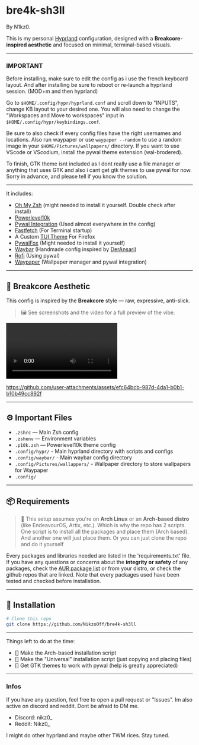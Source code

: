 # bre4k-sh3ll
By N1kz0.


This is my personal [Hyprland](https://github.com/hyprwm/Hyprland) configuration, designed with a **Breakcore-inspired aesthetic** and focused on minimal, terminal-based visuals.

---

### **IMPORTANT**
Before installing, make sure to edit the config as i use the french keyboard layout. And after installing be sure to reboot or re-launch a hyprland session. (MOD+m and then hyprland)

Go to `$HOME/.config/hypr/hyprland.conf` and scroll down to "INPUTS", change KB layout to your desired one. You will also need to change the "Workspaces and Move to workspaces" input in `$HOME/.config/hypr/keybindings.conf`.

Be sure to also check if every config files have the right usernames and locations. Also run waypaper or use `waypaper --random` to use a random image in your `$HOME/Pictures/wallpapers/` directory. If you want to use VScode or VScodium, install the pywal theme extension (wal-brodered).

To finish, GTK theme isnt included as I dont really use a file manager or anything that uses GTK and also i cant get gtk themes to use pywal for now. Sorry in advance, and please tell if you know the solution.

---

It includes:

- [Oh My Zsh](https://ohmyz.sh/) (might needed to install it yourself. Double check after install)
- [Powerlevel10k](https://github.com/romkatv/powerlevel10k)
- [Pywal Integration](https://github.com/dylanaraps/pywal) (Used almost everywhere in the config)
- [Fastfetch](https://github.com/fastfetch-cli/fastfetch) (For Terminal startup)
- A Custom [TUI Theme](https://github.com/adriankarlen/textfox) For Firefox
- [PywalFox](https://addons.mozilla.org/en-US/firefox/addon/pywalfox/) (Might needed to install it yourself)
- [Waybar](https://github.com/Alexays/Waybar) (Handmade config inspired by [DerAnsari](https://github.com/DerAnsari/hyprland-dots/tree/main/waybar))
- [Rofi](https://github.com/davatorium/rofi) (Using pywal)
- [Waypaper](https://github.com/anufrievroman/waypaper) (Wallpaper manager and pywal integration)

---

## 🎨 Breakcore Aesthetic

This config is inspired by the **Breakcore** style — raw, expressive, anti-slick.  
> 🖼️ See screenshots and the video for a full preview of the vibe.  

![Config Hyprland](assets/output.mp4)

https://github.com/user-attachments/assets/efc64bcb-987d-4da1-b0b1-b10b49cc892f

---

## ⚙️ Important Files

- `.zshrc` — Main Zsh config
- `.zshenv` — Environment variables
- `.p10k.zsh` — Powerlevel10k theme config
- `.config/hypr/` - Main hyprland directory with scripts and configs
- `.config/waybar/` - Main waybar config directory
- `.config/Pictures/wallappers/` - Wallpaper directory to store wallpapers for Waypaper
- `.config/`

---

## 📦 Requirements

> 🐧 This setup assumes you're on **Arch Linux** or an **Arch-based distro** (like EndeavourOS, Artix, etc.). Which is why the repo has 2 scripts. One script is to install all the packages and place them (Arch based). And another one will just place them.
Or you can just clone the repo and do it yourself

Every packages and libraries needed are listed in the 'requirements.txt' file. If you have any questions or concerns about the **integrity or safety** of any packages, check the [AUR package list](https://aur.archlinux.org/packages) or from your distro, or check the github repos that are linked. 
Note that every packages used have been tested and checked before installation.

---

## 🚀 Installation

```bash
# Clone this repo
git clone https://github.com/NikzoOff/bre4k-sh3ll

```
---

Things left to do at the time:
- [] Make the Arch-based installation script
- [] Make the "Universal" installation script (just copying and placing files)
- [] Get GTK themes to work with pywal (help is greatly appreciated)

---

### Infos

If you have any question, feel free to open a pull request or "Issues". 
Im also active on discord and reddit. Dont be afraid to DM me.
- Discord: nikz0_
- Reddit: Nikz0_

I might do other hyprland and maybe other TWM rices. Stay tuned.
